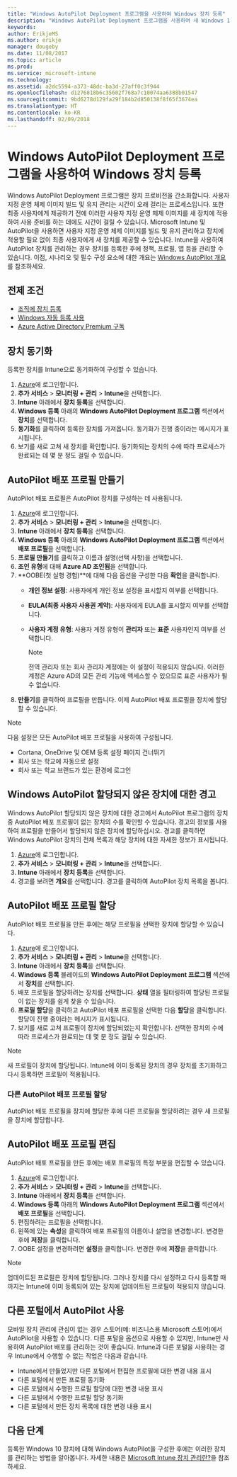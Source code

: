```yaml
---
title: "Windows AutoPilot Deployment 프로그램을 사용하여 Windows 장치 등록"
description: "Windows AutoPilot Deployment 프로그램을 사용하여 새 Windows 10 장치를 등록하는 방법을 알아봅니다."
keywords: 
author: ErikjeMS
ms.author: erikje
manager: dougeby
ms.date: 11/08/2017
ms.topic: article
ms.prod: 
ms.service: microsoft-intune
ms.technology: 
ms.assetid: a2dc5594-a373-48dc-ba3d-27aff0c3f944
ms.openlocfilehash: d1276818b6c35602f768a7c10074aa6388b01547
ms.sourcegitcommit: 9bd6278d129fa29f184b2d850138f8f65f3674ea
ms.translationtype: HT
ms.contentlocale: ko-KR
ms.lasthandoff: 02/09/2018
---
```

# <a name="enroll-windows-devices-using-windows-autopilot-deployment-program"></a>Windows AutoPilot Deployment 프로그램을 사용하여 Windows 장치 등록
Windows AutoPilot Deployment 프로그램은 장치 프로비전을 간소화합니다. 사용자 지정 운영 체제 이미지 빌드 및 유지 관리는 시간이 오래 걸리는 프로세스입니다. 또한 최종 사용자에게 제공하기 전에 이러한 사용자 지정 운영 체제 이미지를 새 장치에 적용하여 사용 준비를 하는 데에도 시간이 걸릴 수 있습니다. Microsoft Intune 및 AutoPilot을 사용하면 사용자 지정 운영 체제 이미지를 빌드 및 유지 관리하고 장치에 적용할 필요 없이 최종 사용자에게 새 장치를 제공할 수 있습니다. Intune을 사용하여 AutoPilot 장치를 관리하는 경우 장치를 등록한 후에 정책, 프로필, 앱 등을 관리할 수 있습니다. 이점, 시나리오 및 필수 구성 요소에 대한 개요는 [Windows AutoPilot 개요](https://docs.microsoft.com/windows/deployment/windows-autopilot/windows-10-autopilot)를 참조하세요.

## <a name="prerequisites"></a>전제 조건
- [조직에 장치 등록](https://docs.microsoft.com/windows/deployment/windows-autopilot/windows-10-autopilot#device-registration-and-oobe-customization)
- [Windows 자동 등록 사용](https://docs.microsoft.com/intune-classic/deploy-use/set-up-windows-device-management-with-microsoft-intune#enable-windows-10-automatic-enrollment)
- [Azure Active Directory Premium 구독](https://docs.microsoft.com/azure/active-directory/active-directory-get-started-premium) <!--&#40;[trial subscription](http://go.microsoft.com/fwlink/?LinkID=816845)&#41;-->

## <a name="synchronize-devices"></a>장치 동기화
등록한 장치를 Intune으로 동기화하여 구성할 수 있습니다.

1. [Azure](https://portal.azure.com/)에 로그인합니다.
2. **추가 서비스** > **모니터링 + 관리** > **Intune**을 선택합니다.
3. **Intune** 아래에서 **장치 등록**을 선택합니다.
4. **Windows 등록** 아래의 **Windows AutoPilot Deployment 프로그램** 섹션에서 **장치**를 선택합니다.
5. **동기화**를 클릭하여 등록한 장치를 가져옵니다. 동기화가 진행 중이라는 메시지가 표시됩니다.
6. 보기를 새로 고쳐 새 장치를 확인합니다. 동기화되는 장치의 수에 따라 프로세스가 완료되는 데 몇 분 정도 걸릴 수 있습니다.  

## <a name="create-an-autopilot-deployment-profile"></a>AutoPilot 배포 프로필 만들기
AutoPilot 배포 프로필은 AutoPilot 장치를 구성하는 데 사용됩니다.
1. [Azure](https://portal.azure.com/)에 로그인합니다. 
2. **추가 서비스** > **모니터링 + 관리** > **Intune**을 선택합니다.
3. **Intune** 아래에서 **장치 등록**을 선택합니다.
4. **Windows 등록** 아래의 **Windows AutoPilot Deployment 프로그램** 섹션에서 **배포 프로필**을 선택합니다.
5. **프로필 만들기**를 클릭하고 이름과 설명(선택 사항)을 선택합니다. 
6. **조인 유형**에 대해 **Azure AD 조인됨**을 선택합니다.
7. **OOBE(첫 실행 경험)**에 대해 다음 옵션을 구성한 다음 **확인**을 클릭합니다. 
   - **개인 정보 설정**: 사용자에게 개인 정보 설정을 표시할지 여부를 선택합니다. 
   - **EULA(최종 사용자 사용권 계약)**: 사용자에게 EULA를 표시할지 여부를 선택합니다.
   - **사용자 계정 유형**: 사용자 계정 유형이 **관리자** 또는 **표준** 사용자인지 여부를 선택합니다.

     > [!Note]    
     > 전역 관리자 또는 회사 관리자 계정에는 이 설정이 적용되지 않습니다. 이러한 계정은 Azure AD의 모든 관리 기능에 액세스할 수 있으므로 표준 사용자가 될 수 없습니다.
8. **만들기**를 클릭하여 프로필을 만듭니다. 이제 AutoPilot 배포 프로필을 장치에 할당할 수 있습니다.
     
> [!Note]    
> 다음 설정은 모든 AutoPilot 배포 프로필을 사용하여 구성됩니다.
> - Cortana, OneDrive 및 OEM 등록 설정 페이지 건너뛰기
> - 회사 또는 학교에 자동으로 설정
> - 회사 또는 학교 브랜드가 있는 환경에 로그인    

## <a name="alerts-for-windows-autopilot-unassigned-devices-----163236---"></a>Windows AutoPilot 할당되지 않은 장치에 대한 경고 <!-- 163236 -->
Windows AutoPilot 할당되지 않은 장치에 대한 경고에서 AutoPilot 프로그램의 장치 중 AutoPilot 배포 프로필이 없는 장치의 수를 확인할 수 있습니다. 경고의 정보를 사용하여 프로필을 만들어서 할당되지 않은 장치에 할당하십시오. 경고를 클릭하면 Windows AutoPilot 장치의 전체 목록과 해당 장치에 대한 자세한 정보가 표시됩니다. 
1. [Azure](https://portal.azure.com/)에 로그인합니다. 
2. **추가 서비스** > **모니터링 + 관리** > **Intune**을 선택합니다.
3. **Intune** 아래에서 **장치 등록**을 선택합니다.
4. 경고를 보려면 **개요**를 선택합니다. 경고를 클릭하여 AutoPilot 장치 목록을 봅니다.  

## <a name="assign-an-autopilot-deployment-profile"></a>AutoPilot 배포 프로필 할당
AutoPilot 배포 프로필을 만든 후에는 해당 프로필을 선택한 장치에 할당할 수 있습니다.

1. [Azure](https://portal.azure.com/)에 로그인합니다. 
2. **추가 서비스** > **모니터링 + 관리** > **Intune**을 선택합니다.
3. **Intune** 아래에서 **장치 등록**을 선택합니다.
4. **Windows 등록** 블레이드의 **Windows AutoPilot Deployment 프로그램** 섹션에서 **장치**를 선택합니다.
5. 배포 프로필을 할당하려는 장치를 선택합니다. **상태** 열을 필터링하여 할당된 프로필이 없는 장치를 쉽게 찾을 수 있습니다. 
6. **프로필 할당**을 클릭하고 AutoPilot 배포 프로필을 선택한 다음 **할당**을 클릭합니다. 할당이 진행 중이라는 메시지가 표시됩니다.
7. 보기를 새로 고쳐 프로필이 장치에 할당되었는지 확인합니다. 선택한 장치의 수에 따라 프로세스가 완료되는 데 몇 분 정도 걸릴 수 있습니다. 

> [!Note]
> 새 프로필이 장치에 할당됩니다. Intune에 이미 등록된 장치의 경우 장치를 초기화하고 다시 등록하면 프로필이 적용됩니다.

### <a name="assign-a-different-autopilot-deployment-profile"></a>다른 AutoPilot 배포 프로필 할당
AutoPilot 배포 프로필을 장치에 할당한 후에 다른 프로필을 할당하려는 경우 새 프로필을 장치에 할당합니다.  

## <a name="edit-an-autopilot-deployment-profile"></a>AutoPilot 배포 프로필 편집 
AutoPilot 배포 프로필을 만든 후에는 배포 프로필의 특정 부분을 편집할 수 있습니다.   
1. [Azure](https://portal.azure.com/)에 로그인합니다. 
2. **추가 서비스** > **모니터링 + 관리** > **Intune**을 선택합니다.
3. **Intune** 아래에서 **장치 등록**을 선택합니다.
4. **Windows 등록** 아래의 **Windows AutoPilot Deployment 프로그램** 섹션에서 **배포 프로필**을 선택합니다. 
5. 편집하려는 프로필을 선택합니다. 
6. 왼쪽에 있는 **속성**을 클릭하여 배포 프로필의 이름이나 설명을 변경합니다. 변경한 후에 **저장**을 클릭합니다. 
7. OOBE 설정을 변경하려면 **설정**을 클릭합니다. 변경한 후에 **저장**을 클릭합니다. 

> [!NOTE]
> 업데이트된 프로필은 장치에 할당됩니다. 그러나 장치를 다시 설정하고 다시 등록할 때까지는 Intune에 이미 등록되어 있는 장치에 업데이트된 프로필이 적용되지 않습니다. 

## <a name="using-autopilot-in-other-portals"></a>다른 포털에서 AutoPilot 사용
모바일 장치 관리에 관심이 없는 경우 스토어(예: 비즈니스용 Microsoft 스토어)에서 AutoPilot을 사용할 수 있습니다. 다른 포털을 옵션으로 사용할 수 있지만, Intune만 사용하여 AutoPilot 배포를 관리하는 것이 좋습니다. Intune과 다른 포털을 사용하는 경우 Intune에서 수행할 수 없는 작업은 다음과 같습니다.
- Intune에서 만들었지만 다른 포털에서 편집한 프로필에 대한 변경 내용 표시
- 다른 포털에서 만든 프로필 동기화
- 다른 포털에서 수행한 프로필 할당에 대한 변경 내용 표시
- 다른 포털에서 수행한 프로필 할당 동기화
- 다른 포털에서 만든 장치 목록에 대한 변경 내용 표시

## <a name="next-steps"></a>다음 단계
등록한 Windows 10 장치에 대해 Windows AutoPilot을 구성한 후에는 이러한 장치를 관리하는 방법을 알아봅니다. 자세한 내용은 [Microsoft Intune 장치 관리란?](https://docs.microsoft.com/intune/device-management)을 참조하세요.
